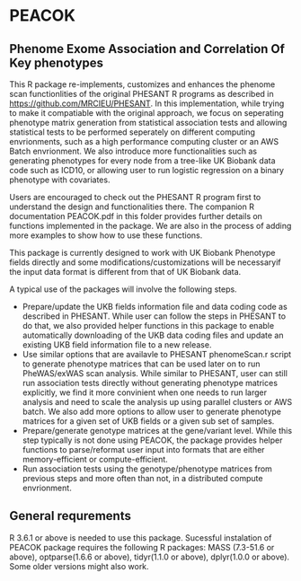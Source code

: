 # PEACOK
## Phenome Exome Association and Correlation Of Key phenotypes

This R package  re-implements, customizes and enhances the phenome scan functionlities of the original PHESANT R programs as described in https://github.com/MRCIEU/PHESANT. In this implementation, while trying to make it compatiable with the original approach, we focus on seperating phenotype matrix generation from statistical association tests and allowing statistical tests to be performed seperately on different computing envrionments, such as a high performance computing cluster or an AWS Batch envrionment. We also introduce more functionalities such as generating phenotypes for every node from a tree-like UK Biobank data code such as ICD10, or allowing user to run logistic regression on a binary phenotype with covariates.

Users are encouraged to check out the PHESANT R program first to understand the design and functionalities there. The companion R documentation PEACOK.pdf in this folder provides further details on functions implemented in the package.  We are also in the process of adding more examples to show how to use these functions.

This package is currently designed to work with UK Biobank Phenotype fields directly and some modifications/customizations will be necessaryif the input data format is different from that of UK Biobank data.

A typical use of the packages will involve the following steps.
* Prepare/update the UKB fields information file and data coding code as described in PHESANT. While user can follow the steps in PHESANT to do that, we also provided helper functions in this package to enable automatically downloading of the UKB data coding files and update an existing UKB field information file to a new release.
* Use similar options that are availavle to PHESANT phenomeScan.r script to generate phenotype matrices that can be used later on to run PheWAS/exWAS scan analysis. While similar to PHESANT, user can still run association tests directly without generating phenotype matrices explicitly, we find it more convinient when one needs to run larger analysis and need to scale the analysis up using parallel clusters or AWS batch. We also add more options to allow user to generate phenotype matrices for a given set of UKB fields or a given sub set of samples. 
* Prepare/generate genotype matrices at the gene/variant level. While this step typically is not done using PEACOK, the package provides helper functions to parse/reformat user input into formats that are either memory-efficient or compute-efficient.
* Run association tests using the genotype/phenotype matrices from previous steps and more often than not, in a distributed compute envrionment. 


## General requrements

R 3.6.1 or above is needed to use this package. Sucessful instalation of PEACOK package requires the following R packages: MASS (7.3-51.6 or above), optparse(1.6.6 or above), tidyr(1.1.0 or above), dplyr(1.0.0 or above). Some older versions might also work. 




